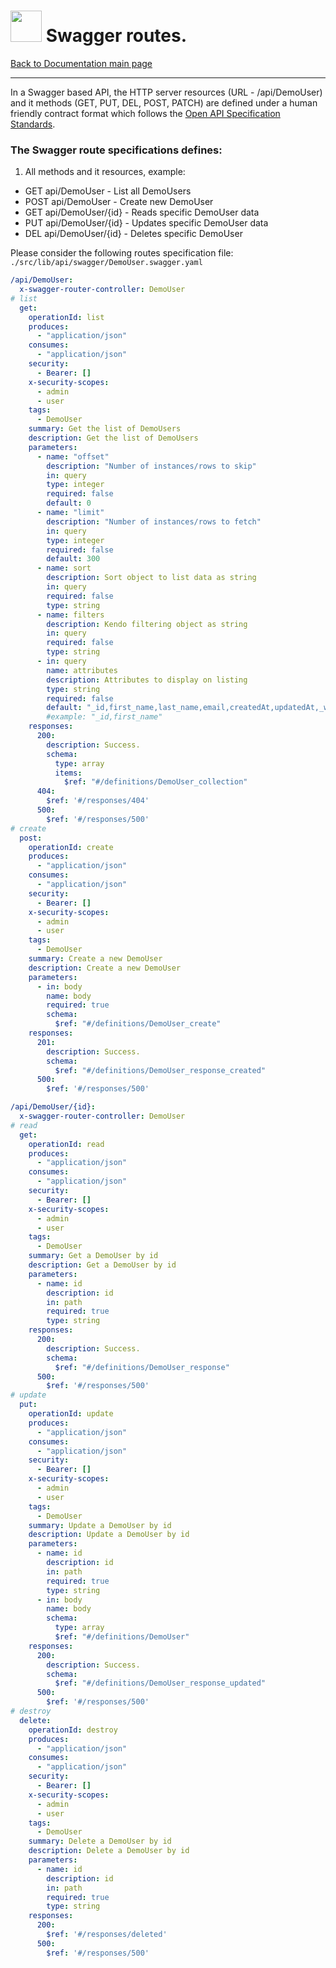 #   <a href="https://web2solutions.github.io/Jumentix/"><img src="https://avatars3.githubusercontent.com/u/14809007?s=280&v=4" width="50" /></a> Swagger routes.

[Back to Documentation main page](https://web2solutions.github.io/Jumentix/)

--------------------------


In a Swagger based API, the HTTP server resources (URL - /api/DemoUser) and it methods (GET, PUT, DEL, POST, PATCH) are defined under a human friendly contract format which follows the [Open API Specification Standards](https://swagger.io/resources/open-api/).


### The Swagger route specifications defines:

1. All methods and it resources, example:

- GET api/DemoUser - List all DemoUsers
- POST api/DemoUser - Create new DemoUser
- GET api/DemoUser/{id} - Reads specific DemoUser data
- PUT api/DemoUser/{id} - Updates specific DemoUser data
- DEL api/DemoUser/{id} - Deletes specific DemoUser


Please consider the following routes specification file: `./src/lib/api/swagger/DemoUser.swagger.yaml`

```yaml
/api/DemoUser:
  x-swagger-router-controller: DemoUser
# list
  get:
    operationId: list
    produces:
      - "application/json"
    consumes:
      - "application/json"
    security:
      - Bearer: []
    x-security-scopes:
      - admin
      - user
    tags:
      - DemoUser
    summary: Get the list of DemoUsers
    description: Get the list of DemoUsers
    parameters:
      - name: "offset"
        description: "Number of instances/rows to skip"
        in: query
        type: integer
        required: false
        default: 0
      - name: "limit"
        description: "Number of instances/rows to fetch"
        in: query
        type: integer
        required: false
        default: 300
      - name: sort
        description: Sort object to list data as string
        in: query
        required: false
        type: string
      - name: filters
        description: Kendo filtering object as string
        in: query
        required: false
        type: string
      - in: query
        name: attributes
        description: Attributes to display on listing
        type: string
        required: false
        default: "_id,first_name,last_name,email,createdAt,updatedAt,_writer_id,active,deleted,_history"
        #example: "_id,first_name"
    responses:
      200:
        description: Success.
        schema:
          type: array
          items:
            $ref: "#/definitions/DemoUser_collection"
      404:
        $ref: '#/responses/404'
      500:
        $ref: '#/responses/500'
# create
  post:
    operationId: create
    produces:
      - "application/json"
    consumes:
      - "application/json"
    security:
      - Bearer: []
    x-security-scopes:
      - admin
      - user
    tags:
      - DemoUser
    summary: Create a new DemoUser
    description: Create a new DemoUser
    parameters:
      - in: body
        name: body
        required: true
        schema:
          $ref: "#/definitions/DemoUser_create"
    responses:
      201:
        description: Success.
        schema:
          $ref: "#/definitions/DemoUser_response_created"
      500:
        $ref: '#/responses/500'

/api/DemoUser/{id}:
  x-swagger-router-controller: DemoUser
# read
  get:
    operationId: read
    produces:
      - "application/json"
    consumes:
      - "application/json"
    security:
      - Bearer: []
    x-security-scopes:
      - admin
      - user
    tags:
      - DemoUser
    summary: Get a DemoUser by id
    description: Get a DemoUser by id
    parameters:
      - name: id
        description: id
        in: path
        required: true
        type: string
    responses:
      200:
        description: Success.
        schema:
          $ref: "#/definitions/DemoUser_response"
      500:
        $ref: '#/responses/500'
# update
  put:
    operationId: update
    produces:
      - "application/json"
    consumes:
      - "application/json"
    security:
      - Bearer: []
    x-security-scopes:
      - admin
      - user
    tags:
      - DemoUser
    summary: Update a DemoUser by id
    description: Update a DemoUser by id
    parameters:
      - name: id
        description: id
        in: path
        required: true
        type: string
      - in: body
        name: body
        schema:
          type: array
          $ref: "#/definitions/DemoUser"
    responses:
      200:
        description: Success.
        schema:
          $ref: "#/definitions/DemoUser_response_updated"
      500:
        $ref: '#/responses/500'
# destroy
  delete:
    operationId: destroy
    produces:
      - "application/json"
    consumes:
      - "application/json"
    security:
      - Bearer: []
    x-security-scopes:
      - admin
      - user
    tags:
      - DemoUser
    summary: Delete a DemoUser by id
    description: Delete a DemoUser by id
    parameters:
      - name: id
        description: id
        in: path
        required: true
        type: string
    responses:
      200:
        $ref: '#/responses/deleted'
      500:
        $ref: '#/responses/500'

```
